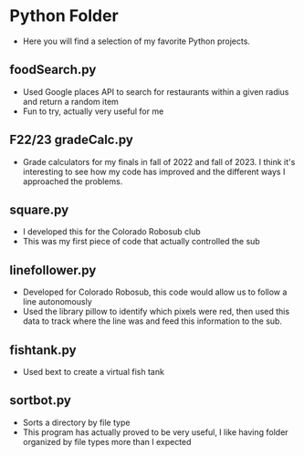 # Python Folder
- Here you will find a selection of my favorite Python projects.

## foodSearch.py
- Used Google places API to search for restaurants within a given radius and return a random item
- Fun to try, actually very useful for me

## F22/23 gradeCalc.py
- Grade calculators for my finals in fall of 2022 and fall of 2023. I think it's interesting to see how my code has improved and the different ways I approached the problems.
  
## square.py
- I developed this for the Colorado Robosub club
- This was my first piece of code that actually controlled the sub

## linefollower.py
- Developed for Colorado Robosub, this code would allow us to follow a line autonomously
- Used the library pillow to identify which pixels were red, then used this data to track where the line was and feed this information to the sub.

## fishtank.py
- Used bext to create a virtual fish tank

## sortbot.py
- Sorts a directory by file type
- This program has actually proved to be very useful, I like having folder organized by file types more than I expected
